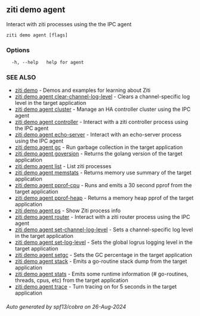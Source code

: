 ## ziti demo agent

Interact with ziti processes using the the IPC agent

```
ziti demo agent [flags]
```

### Options

```
  -h, --help   help for agent
```

### SEE ALSO

* [ziti demo](../demo.md)	 - Demos and examples for learning about Ziti
* [ziti demo agent clear-channel-log-level](clear-channel-log-level/clear-channel-log-level.md)	 - Clears a channel-specific log level in the target application
* [ziti demo agent cluster](cluster/cluster.md)	 - Manage an HA controller cluster using the IPC agent
* [ziti demo agent controller](controller/controller.md)	 - Interact with a ziti controller process using the IPC agent
* [ziti demo agent echo-server](echo-server/echo-server.md)	 - Interact with an echo-server process using the IPC agent
* [ziti demo agent gc](gc/gc.md)	 - Run garbage collection in the target application
* [ziti demo agent goversion](goversion/goversion.md)	 - Returns the golang version of the target application
* [ziti demo agent list](list/list.md)	 - List ziti processes
* [ziti demo agent memstats](memstats/memstats.md)	 - Returns memory use summary of the target application
* [ziti demo agent pprof-cpu](pprof-cpu/pprof-cpu.md)	 - Runs and emits a 30 second pprof from the target application
* [ziti demo agent pprof-heap](pprof-heap/pprof-heap.md)	 - Returns a memory heap pprof of the target application
* [ziti demo agent ps](ps/ps.md)	 - Show Ziti process info
* [ziti demo agent router](router/router.md)	 - Interact with a ziti router process using the IPC agent
* [ziti demo agent set-channel-log-level](set-channel-log-level/set-channel-log-level.md)	 - Sets a channel-specific log level in the target application
* [ziti demo agent set-log-level](set-log-level/set-log-level.md)	 - Sets the global logrus logging level in the target application
* [ziti demo agent setgc](setgc/setgc.md)	 - Sets the GC percentage in the target application
* [ziti demo agent stack](stack/stack.md)	 - Emits a go-routine stack dump from the target application
* [ziti demo agent stats](stats/stats.md)	 - Emits some runtime information (# go-routines, threads, cpus, etc) from the target application
* [ziti demo agent trace](trace/trace.md)	 - Turn tracing on for 5 seconds in the target application

###### Auto generated by spf13/cobra on 26-Aug-2024
